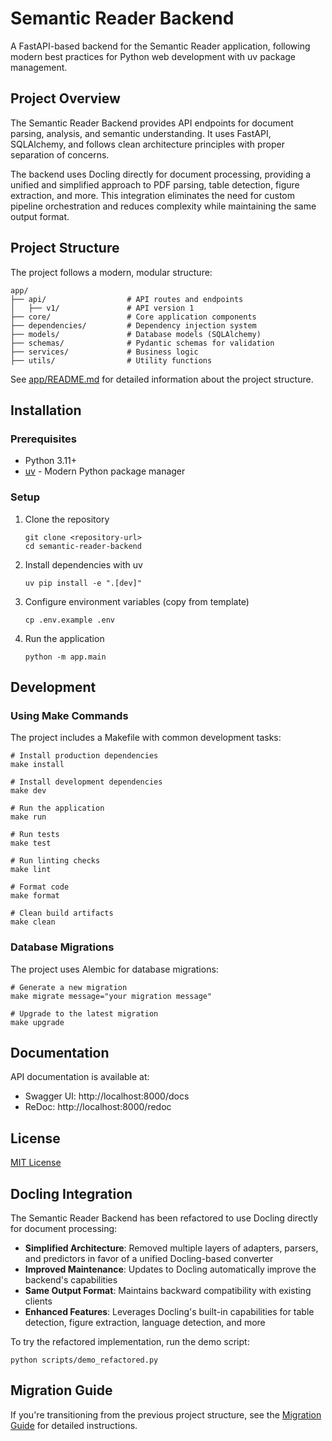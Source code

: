 # Semantic Reader Backend

A FastAPI-based backend for the Semantic Reader application, following modern best practices for Python web development with uv package management.

## Project Overview

The Semantic Reader Backend provides API endpoints for document parsing, analysis, and semantic understanding. It uses FastAPI, SQLAlchemy, and follows clean architecture principles with proper separation of concerns.

The backend uses Docling directly for document processing, providing a unified and simplified approach to PDF parsing, table detection, figure extraction, and more. This integration eliminates the need for custom pipeline orchestration and reduces complexity while maintaining the same output format.

## Project Structure

The project follows a modern, modular structure:

```
app/
├── api/                  # API routes and endpoints
│   ├── v1/               # API version 1
├── core/                 # Core application components
├── dependencies/         # Dependency injection system
├── models/               # Database models (SQLAlchemy)
├── schemas/              # Pydantic schemas for validation
├── services/             # Business logic
├── utils/                # Utility functions
```

See [app/README.md](app/README.md) for detailed information about the project structure.

## Installation

### Prerequisites

- Python 3.11+
- [uv](https://github.com/astral-sh/uv) - Modern Python package manager

### Setup

1. Clone the repository
   ```
   git clone <repository-url>
   cd semantic-reader-backend
   ```

2. Install dependencies with uv
   ```
   uv pip install -e ".[dev]"
   ```

3. Configure environment variables (copy from template)
   ```
   cp .env.example .env
   ```

4. Run the application
   ```
   python -m app.main
   ```

## Development

### Using Make Commands

The project includes a Makefile with common development tasks:

```
# Install production dependencies
make install

# Install development dependencies
make dev

# Run the application
make run

# Run tests
make test

# Run linting checks
make lint

# Format code
make format

# Clean build artifacts
make clean
```

### Database Migrations

The project uses Alembic for database migrations:

```
# Generate a new migration
make migrate message="your migration message"

# Upgrade to the latest migration
make upgrade
```

## Documentation

API documentation is available at:
- Swagger UI: http://localhost:8000/docs
- ReDoc: http://localhost:8000/redoc

## License

[MIT License](LICENSE)

## Docling Integration

The Semantic Reader Backend has been refactored to use Docling directly for document processing:

- **Simplified Architecture**: Removed multiple layers of adapters, parsers, and predictors in favor of a unified Docling-based converter
- **Improved Maintenance**: Updates to Docling automatically improve the backend's capabilities
- **Same Output Format**: Maintains backward compatibility with existing clients
- **Enhanced Features**: Leverages Docling's built-in capabilities for table detection, figure extraction, language detection, and more

To try the refactored implementation, run the demo script:
```
python scripts/demo_refactored.py
```

## Migration Guide

If you're transitioning from the previous project structure, see the [Migration Guide](docs/migration-guide.md) for detailed instructions. 